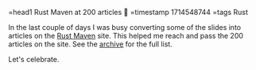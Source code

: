 =head1 Rust Maven at 200 articles 🦀
=timestamp 1714548744
=tags Rust



In the last couple of days I was busy converting some of the slides into articles on the  [Rust Maven](https://rust.code-maven.com/) site.
This helped me reach and pass the 200 articles on the site. See the [archive](https://rust.code-maven.com/archive) for the full list.

Let's celebrate.



